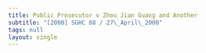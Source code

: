 ```yaml
---
title: Public Prosecutor v Zhou Jian Guang and Another
subtitle: "[2000] SGHC 68 / 27\_April\_2000"
tags: null
layout: single
---
```


